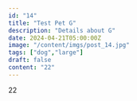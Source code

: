```yaml
---
id: "14"
title: "Test Pet G"
description: "Details about G"
date: 2024-04-21T05:00:00Z
image: "/content/imgs/post_14.jpg"
tags: ["dog","large"]
draft: false
content: "22"
---
```


22